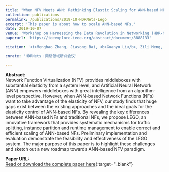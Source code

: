 ```yaml
---
title: "When NFV Meets ANN: Rethinking Elastic Scaling for ANN-based NFs"
collection: publications
permalink: /publications/2019-10-HDRNets-Lego
excerpt: 'This paper is about how to scale ANN-based NFs.'
date: 2019-10-07
venue: 'Workshop on Harnessing the Data Revolution in Networking (HDR-Nets), co-located with ICNP'
paperurl: 'https://ieeexplore.ieee.org/abstract/document/8888133'

citation: '<i>Menghao Zhang, Jiasong Bai, <b>Guanyu Li</b>, Zili Meng, Hongda Li, Hongxin Hu, Mingwei Xu. &quot;When NFV Meets ANN: Rethinking Elastic Scaling for ANN-based NFs&quot;. In The 1st IEEE ICNP Workshop on Harnessing the Data Revolution in Networking (HDR-Nets ''19), October 7, 2019, Chicago, IL, USA.</i>'

cnrate: 'HDRNets：网络领域新兴会议'

---
```

**Abstract:**  
Network Function Virtualization (NFV) provides middleboxes with substantial elasticity from a system level, and Artificial Neural Network (ANN) empowers middleboxes with great intelligence from an algorithm-level perspective. However, when ANN-based Network Functions (NFs) want to take advantage of the elasticity of NFV, our study finds that huge gaps exist between the existing approaches and the ideal goals for the elasticity control of ANN-based NFs. By revealing the key differences between ANN-based NFs and traditional NFs, we propose LEGO, an innovative framework that provides systematic mechanisms for traffic splitting, instance partition and runtime management to enable correct and efficient scaling of ANN-based NFs. Preliminary implementation and evaluation demonstrate the feasibility and effectiveness of the LEGO system. The major purpose of this paper is to highlight these challenges and sketch out a new roadmap towards ANN-based NFV paradigm.

**Paper URL:**  
[Read or download the complete paper here](https://ieeexplore.ieee.org/abstract/document/8888133){:target="\_blank"}
